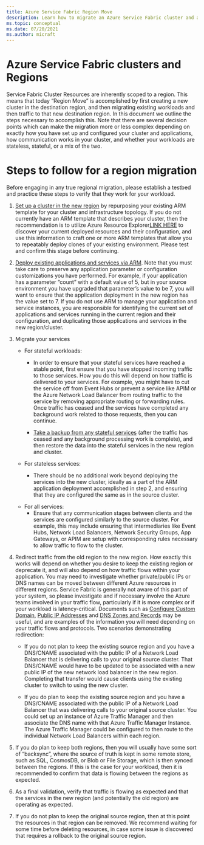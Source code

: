 ```yaml
---
title: Azure Service Fabric Region Move 
description: Learn how to migrate an Azure Service Fabric cluster and applications to another Region.
ms.topic: conceptual
ms.date: 07/20/2021
ms.author: micraft
---
```


# Azure Service Fabric clusters and Regions

Service Fabric Cluster Resources are inherently scoped to a region. This means that today “Region Move” is accomplished by first creating a new cluster in the destination region, and then migrating existing workloads and then traffic to that new destination region. In this document we outline the steps necessary to accomplish this. Note that there are several decision points which can make the migration more or less complex depending on exactly how you have set up and configured your cluster and applications, how communication works in your cluster, and whether your workloads are stateless, stateful, or a mix of the two.  


# Steps to follow for a region migration

Before engaging in any true regional migration, please establish a testbed and practice these steps to verify that they work for your workload. 

1. [Set up a cluster in the new region](https://docs.microsoft.com/azure/service-fabric/service-fabric-cluster-creation-via-arm#use-your-own-custom-template) by repurposing your existing ARM template for your cluster and infrastructure topology. If you do not currently have an ARM template that describes your cluster, then the recommendation is to utilize Azure Resource Explorer[LINK HERE](url) to discover your current deployed resources and their configuration, and use this information to craft one or more ARM templates that allow you to repeatably deploy clones of your existing environment. Please test and confirm this stage before continuing. 

2. [Deploy existing applications and services via ARM](service-fabric-application-arm-resource.md). Note that you must take care to preserve any application parameter or configuration customizations you have performed. For example, if your application has a parameter “count” with a default value of 5, but in your source environment you have upgraded that parameter’s value to be 7, you will want to ensure that the application deployment in the new region has the value set to 7. If you do not use ARM to manage your application and service instances, you are responsible for identifying the current set of applications and services running in the current region and their configuration, and duplicating those applications and services in the new region/cluster. 

3. Migrate your services  
   -  For stateful workloads: 
      * <p>In order to ensure that your stateful services have reached a stable point, first ensure that you have stopped incoming traffic to those services. How you do this will depend on how traffic is delivered to your services. For example, you might have to cut the service off from Event Hubs or prevent a service like APIM or the Azure Network Load Balancer from routing traffic to the service by removing appropriate routing or forwarding rules. Once traffic has ceased and the services have completed any background work related to those requests, then you can continue. 
      * [Take a backup from any stateful services](service-fabric-reliable-services-backup-restore.md) (after the traffic has ceased and any background processing work is complete), and then restore the data into the stateful services in the new region and cluster.</p>
   -  For stateless services: 
      * <p>There should be no additional work beyond deploying the services into the new cluster, ideally as a part of the ARM application deployment accomplished in step 2, and ensuring that they are configured the same as in the source cluster.</p>
   -  For all services:  
      * Ensure that any communication stages between clients and the services are configured similarly to the source cluster. For example, this may include ensuring that intermediaries like Event Hubs, Network Load Balancers, Network Security Groups, App Gateways, or APIM are setup with corresponding rules necessary to allow traffic to flow to the cluster.  

4. Redirect traffic from the old region to the new region. How exactly this works will depend on whether you desire to keep the existing region or deprecate it, and will also depend on how traffic flows within your application. You may need to investigate whether private/public IPs or DNS names can be moved between different Azure resources in different regions. Service Fabric is generally not aware of this part of your system, so please investigate and if necessary involve the Azure teams involved in your traffic flow, particularly if it is more complex or if your workload is latency-critical. Documents such as [Configure Custom Domain](../api-management/configure-custom-domain.md), [Public IP Addresses](../azure/virtual-network/public-ip-addresses.md) and [DNS Zones and Records](../azure/dns/dns-zones-records.md) may be useful, and are examples of the information you will need depending on your traffic flows and protocols. Two scenarios demonstrating redirection:  
   * If you do not plan to keep the existing source region and you have a DNS/CNAME associated with the public IP of a Network Load Balancer that is delivering calls to your original source cluster. That DNS/CNAME would have to be updated to be associated with a new public IP of the new network load balancer in the new region. Completing that transfer would cause clients using the existing cluster to switch to using the new cluster. 
  
   * If you do plan to keep the existing source region and you have a DNS/CNAME associated with the public IP of a Network Load Balancer that was delivering calls to your original source cluster. You could set up an instance of Azure Traffic Manager and then associate the DNS name with that Azure Traffic Manager Instance. The Azure Traffic Manager could be configured to then route to the individual Network Load Balancers within each region. 

5. If you do plan to keep both regions, then you will usually have some sort of “backsync”, where the source of truth is kept in some remote store, such as SQL, CosmosDB, or Blob or File Storage, which is then synced between the regions. If this is the case for your workload, then it is recommended to confirm that data is flowing between the regions as expected.  

6. As a final validation, verify that traffic is flowing as expected and that the services in the new region (and potentially the old region) are operating as expected. 

7. If you do not plan to keep the original source region, then at this point the resources in that region can be removed. We recommend waiting for some time before deleting resources, in case some issue is discovered that requires a rollback to the original source region.  


